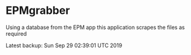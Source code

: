 # EPMgrabber
Using a database from the EPM app this application scrapes the files as required


Latest backup: Sun Sep 29 02:39:01 UTC 2019
